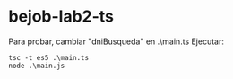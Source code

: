 # bejob-lab2-ts
Para probar, cambiar "dniBusqueda" en .\main.ts
Ejecutar:  

```
tsc -t es5 .\main.ts  
node .\main.js
```